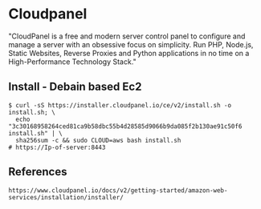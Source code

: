 Cloudpanel
==========

"CloudPanel is a free and modern server control panel to configure and manage a server with an obsessive focus on simplicity.
Run PHP, Node.js, Static Websites, Reverse Proxies and Python applications in no time on a High-Performance Technology Stack."


Install - Debain based Ec2
-------------------------

    $ curl -sS https://installer.cloudpanel.io/ce/v2/install.sh -o install.sh; \
      echo "3c30168958264ced81ca9b58dbc55b4d28585d9066b9da085f2b130ae91c50f6 install.sh" | \
      sha256sum -c && sudo CLOUD=aws bash install.sh
    # https://Ip-of-server:8443

References
----------

    https://www.cloudpanel.io/docs/v2/getting-started/amazon-web-services/installation/installer/